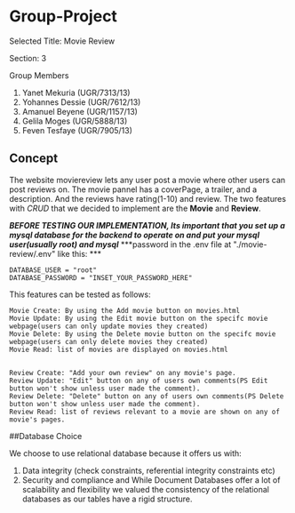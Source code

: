 # Group-Project
Selected Title: Movie Review

Section: 3 

Group Members

1. Yanet Mekuria (UGR/7313/13)
2. Yohannes Dessie (UGR/7612/13)
3. Amanuel Beyene (UGR/1157/13)
4. Gelila Moges (UGR/5888/13)
5. Feven Tesfaye (UGR/7905/13)


## Concept
The website moviereview lets any user post a movie where other users can post reviews on. The movie pannel has a coverPage, a trailer, and a description. And the reviews have rating(1-10) and review. The two features with _CRUD_ that we decided to implement are the **Movie** and **Review**. 


***BEFORE TESTING OUR IMPLEMENTATION, Its important that you set up a mysql database for the backend to operate on and put your mysql user(usually root) and mysql*** ***password in the .env file at "./movie-review/.env" like this: ***

```
DATABASE_USER = "root"
DATABASE_PASSWORD = "INSET_YOUR_PASSWORD_HERE"
```


This features can be tested as follows:

```
Movie Create: By using the Add movie button on movies.html
Movie Update: By using the Edit movie button on the specifc movie webpage(users can only update movies they created)
Movie Delete: By using the Delete movie button on the specifc movie webpage(users can only delete movies they created)
Movie Read: list of movies are displayed on movies.html


Review Create: "Add your own review" on any movie's page.
Review Update: "Edit" button on any of users own comments(PS Edit button won't show unless user made the comment).
Review Delete: "Delete" button on any of users own comments(PS Delete button won't show unless user made the comment).
Review Read: list of reviews relevant to a movie are shown on any of movie's pages.
```

##Database Choice

We choose to use relational database because it offers us with:
1. Data integrity (check constraints, referential integrity constraints etc)
2. Security and compliance
and While Document Databases offer a lot of scalability and flexibility we valued the consistency of the relational databases as our tables have a rigid structure.
